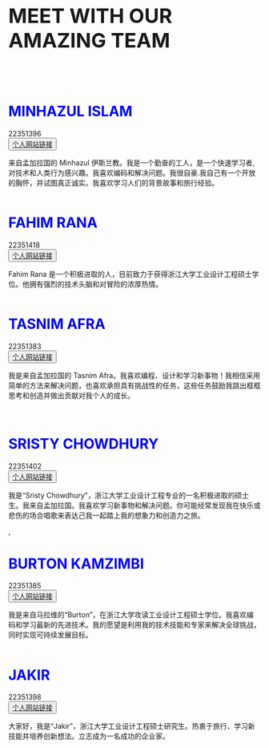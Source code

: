 
 <div class="demo">
        <div class="container">
            <div class="row text-center">
                <h1 class="white" style="text-align:left; font-size:40px;">MEET WITH OUR AMAZING TEAM </h1>
                <br>
                <br>
            </div>

<div class="row">
                <div class="col-md-4 col-sm-6">
                    <div class="our-team">
                        <div class="pic">
                        <img src="IMAGE/profile/minhaz.png" alt=""/>
                        </div>
                        <div class="team-content">
                        <h1 style="color:blue;">MINHAZUL ISLAM</h1>
                            <span class="post"> 22351396</span><br>
                             <button class="button button1"><a href="https://minhazul249602.github.io/cv/">个人网站链接</a></button>
                            <p class="description">
                              来自孟加拉国的 Minhazul 伊斯兰教。我是一个勤奋的工人，是一个快速学习者,
                              对技术和人类行为感兴趣。我喜欢编码和解决问题。我很自豪.我自己有一个开放的胸怀，并试图真正诚实。我喜欢学习人们的背景故事和旅行经验。</p>
                        </div>
                    </div>
               </div>

<div class="col-md-4 col-sm-6">
                    <div class="our-team">
                        <div class="pic">
                        <img src="IMAGE/profile/fahim.jpg" alt=""/>
                        </div>
                        <div class="team-content">
                        <h1 style="color:blue;">FAHIM RANA</h1>
                            <span class="post">22351418</span><br>
                             <button class="button button1"><a href="https://fahim-rana.github.io/fahim_cv/">个人网站链接</a></button>
                            <p class="description">
                              Fahim Rana 是一个积极进取的人，目前致力于获得浙江大学工业设计工程硕士学位。他拥有强烈的技术头脑和对冒险的浓厚热情。 </p>
                        </div>
                    </div>
                </div>
            </div>
        </div>
    </div>
 <div class="demo">
        <div class="container">
            

<div class="row">
                <div class="col-md-4 col-sm-6">
                    <div class="our-team">
                        <div class="pic">
                            <img src="IMAGE/profile/afra.png" alt=""/>
                        </div>
                        <div class="team-content">
                        <h1 style="color:blue;">TASNIM AFRA</h1>
                            <span class="post"> 22351383</span><br>
                             <button class="button button1"><a href="https://afratasmim.github.io/personal-website/">个人网站链接</a></button>
                            <p class="description">
我是来自孟加拉国的 Tasnim Afra。我喜欢编程、设计和学习新事物！我相信采用简单的方法来解决问题，也喜欢承担具有挑战性的任务，这些任务鼓励我跳出框框思考和创造并做出贡献对我个人的成长。</p>
                         </div>
                    </div>
                </div>

<div class="col-md-4 col-sm-6">
                    <div class="our-team">
                        <div class="pic">
                            <img src="IMAGE/profile/sristy.jpg" alt=""/>
                        </div>
                        <BR>
                        <div class="team-content">
                        <h1 style="color:blue;">SRISTY CHOWDHURY</h1>
                            <span class="post">22351402</span><br>
                             <button class="button button1"><a href="https://chowdhurysristy.github.io/my_cv/">个人网站链接</a></button>
                            <p class="description">
 我是“Sristy Chowdhury”，浙江大学工业设计工程专业的一名积极进取的硕士生。我来自孟加拉国。我喜欢学习新事物和解决问题。你可能经常发现我在快乐或悲伤的场合唱歌来表达己我一起踏上我的想象力和创造力之旅。</p>
                        </div>
                    </div>
                </div>
            </div>
        </div>
    </div>
 <div class="demo">
        <div class="container">
            

<div class="row">
                <div class="col-md-4 col-sm-6">
                    <div class="our-team">
                        <div class="pic">
                           <img src="IMAGE/profile/burton.jpg" alt=""/>
                        </div>
                        <div class="team-content">,
                            <h3 class="title"></h3>
                            <h1 style="color:blue;">BURTON KAMZIMBI</h1>
                            <span class="post">22351385</span><br>
                            <button class="button button1"><a href="https://bkamzimbi.github.io/cv/">个人网站链接</a></button>
                            <p class="description">                            
我是来自马拉维的“Burton”，在浙江大学攻读工业设计工程硕士学位。我喜欢编码和学习最新的先进技术。我的愿望是利用我的技术技能和专家来解决全球挑战，同时实现可持续发展目标。</p>
                        </div>
                    </div>
                </div>

<div class="col-md-4 col-sm-6">
                    <div class="our-team">
                        <div class="pic">
                            <img src="IMAGE/profile/zakir.jpg" alt=""/>
                        </div>
                        <div class="team-content">
                        <h1 style="color:blue;" >JAKIR</h1>
                            <span class="post">22351398</span><br>
                             <button class="button button1"><a href="https://jakir669.github.io/jakirs_page/">个人网站链接</a></button>
                            <p class="description">
                             大家好，我是“Jakir”，浙江大学工业设计工程硕士研究生。热衷于旅行、学习新技能并培养创新想法。立志成为一名成功的企业家。</p>
                        </div>
                    </div>
                </div>
            </div>
        </div>
    </div>

